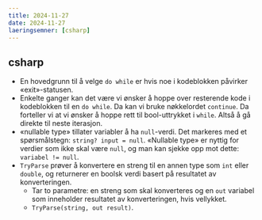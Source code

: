 ```yaml
---
title: 2024-11-27
date: 2024-11-27
laeringsemner: [csharp]
---
```

## csharp
- En hovedgrunn til å velge `do while` er hvis noe i kodeblokken påvirker «exit»-statusen.
- Enkelte ganger kan det være vi ønsker å hoppe over resterende kode i kodeblokken til en `do while`. Da kan vi bruke nøkkelordet `continue`. Da forteller vi at vi ønsker å hoppe rett til bool-uttrykket i `while`. Altså å gå direkte til neste iterasjon.
- «nullable type» tillater variabler å ha `null`-verdi. Det markeres med et spørsmålstegn: `string? input = null`. «Nullable type» er nyttig for verdier som ikke skal være `null`, og man kan sjekke opp mot dette: `variabel != null`.
- `TryParse` prøver å konvertere en streng til en annen type som `int` eller `double`, og returnerer en boolsk verdi basert på resultatet av konverteringen.
    - Tar to parametre: en streng som skal konverteres og en `out` variabel som inneholder resultatet av konverteringen, hvis vellykket. 
    - `TryParse(string, out result)`.
